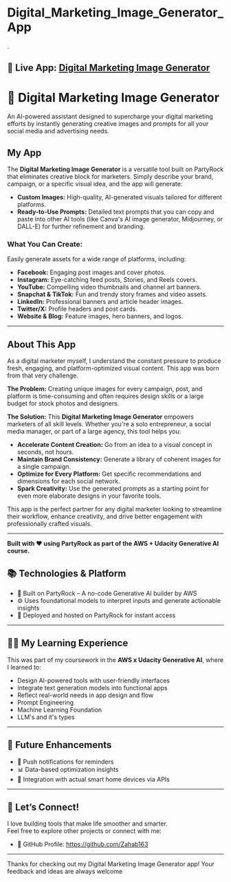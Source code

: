 # Digital_Marketing_Image_Generator_App
. 




🔗 **Live App**: [Digital Marketing Image Generator](https://partyrock.aws/u/Zahab163/NOKseFWqv/Digital-Marketing-Image-Generator)
---



# 🚀 Digital Marketing Image Generator

An AI-powered assistant designed to supercharge your digital marketing efforts by instantly generating creative images and prompts for all your social media and advertising needs.

## My App

The **Digital Marketing Image Generator** is a versatile tool built on PartyRock that eliminates creative block for marketers. Simply describe your brand, campaign, or a specific visual idea, and the app will generate:

*   **Custom Images:** High-quality, AI-generated visuals tailored for different platforms.
*   **Ready-to-Use Prompts:** Detailed text prompts that you can copy and paste into other AI tools (like Canva's AI image generator, Midjourney, or DALL-E) for further refinement and branding.

### What You Can Create:

Easily generate assets for a wide range of platforms, including:
*   **Facebook:** Engaging post images and cover photos.
*   **Instagram:** Eye-catching feed posts, Stories, and Reels covers.
*   **YouTube:** Compelling video thumbnails and channel art banners.
*   **Snapchat & TikTok:** Fun and trendy story frames and video assets.
*   **LinkedIn:** Professional banners and article header images.
*   **Twitter/X:** Profile headers and post cards.
*   **Website & Blog:** Feature images, hero banners, and logos.

---

## About This App

As a digital marketer myself, I understand the constant pressure to produce fresh, engaging, and platform-optimized visual content. This app was born from that very challenge.

**The Problem:**
Creating unique images for every campaign, post, and platform is time-consuming and often requires design skills or a large budget for stock photos and designers.

**The Solution:**
This **Digital Marketing Image Generator** empowers marketers of all skill levels. Whether you're a solo entrepreneur, a social media manager, or part of a large agency, this tool helps you:

*   **Accelerate Content Creation:** Go from an idea to a visual concept in seconds, not hours.
*   **Maintain Brand Consistency:** Generate a library of coherent images for a single campaign.
*   **Optimize for Every Platform:** Get specific recommendations and dimensions for each social network.
*   **Spark Creativity:** Use the generated prompts as a starting point for even more elaborate designs in your favorite tools.

This app is the perfect partner for any digital marketer looking to streamline their workflow, enhance creativity, and drive better engagement with professionally crafted visuals.

---
**Built with ❤️ using PartyRock as part of the AWS + Udacity Generative AI course.**

## 📚 Technologies & Platform

- 🧠 Built on PartyRock – A no-code Generative AI builder by AWS
- ⚙️ Uses foundational models to interpret inputs and generate actionable insights
- 🎯 Deployed and hosted on PartyRock for instant access

---

## 👩‍💻 My Learning Experience

This was part of my coursework in the **AWS x Udacity Generative AI**, where I learned to:
- Design AI-powered tools with user-friendly interfaces
- Integrate text generation models into functional apps
- Reflect real-world needs in app design and flow
- Prompt Engineering
- Machine Learning Foundation
- LLM's and it's types

---

## 🧠 Future Enhancements

- 🔔 Push notifications for reminders
- 📊 Data-based optimization insights
- 📱 Integration with actual smart home devices via APIs

---

## 🤝 Let’s Connect!

I love building tools that make life smoother and smarter.  
Feel free to explore other projects or connect with me:

- 📎 GitHub Profile: https://github.com/Zahab163

---

Thanks for checking out my Digital Marketing Image Generator app! Your feedback and ideas are always welcome 
